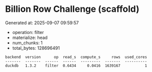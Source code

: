 # Billion Row Challenge (scaffold)

Generated at: 2025-09-07 09:59:57

- operation: filter
- materialize: head
- num_chunks: 1
- total_bytes: 128696491

```text
backend  version      op  read_s  compute_s     rows  used_cores
-------  -------  ------  ------  ---------  -------  ----------
duckdb   1.3.2    filter  0.6434     0.0416  1639167           1
```
